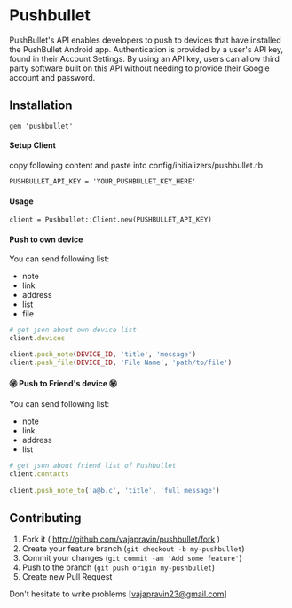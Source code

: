 # Pushbullet
PushBullet's API enables developers to push to devices that have installed the PushBullet Android app. Authentication is provided by a user's API key, found in their Account Settings. By using an API key, users can allow third party software built on this API without needing to provide their Google account and password.

## Installation
	gem 'pushbullet'

#### Setup Client
copy following content and paste into config/initializers/pushbullet.rb
	
	PUSHBULLET_API_KEY = 'YOUR_PUSHBULLET_KEY_HERE'

#### Usage
	client = Pushbullet::Client.new(PUSHBULLET_API_KEY)

#### Push to own device

You can send following list:
- note
- link
- address
- list
- file

```ruby
# get json about own device list
client.devices

client.push_note(DEVICE_ID, 'title', 'message')
client.push_file(DEVICE_ID, 'File Name', 'path/to/file')
```

#### :secret: Push to Friend's device :secret:

You can send following list:
- note
- link
- address
- list

```ruby
# get json about friend list of Pushbullet
client.contacts
	
client.push_note_to('a@b.c', 'title', 'full message')
```


## Contributing

1. Fork it ( http://github.com/vajapravin/pushbullet/fork )
2. Create your feature branch (`git checkout -b my-pushbullet`)
3. Commit your changes (`git commit -am 'Add some feature'`)
4. Push to the branch (`git push origin my-pushbullet`)
5. Create new Pull Request

Don't hesitate to write problems [vajapravin23@gmail.com]